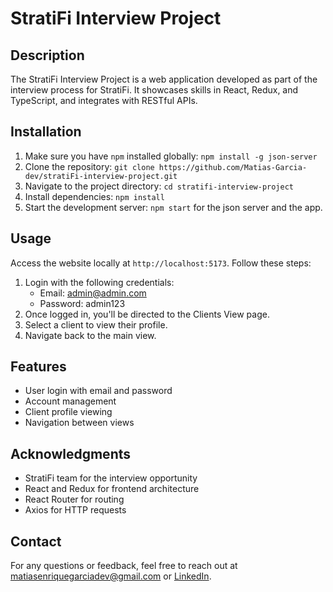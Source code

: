 

# StratiFi Interview Project

## Description
The StratiFi Interview Project is a web application developed as part of the interview process for StratiFi. It showcases skills in React, Redux, and TypeScript, and integrates with RESTful APIs.

## Installation
1. Make sure you have `npm` installed globally: `npm install -g json-server`
2. Clone the repository: `git clone https://github.com/Matias-Garcia-dev/stratiFi-interview-project.git`
3. Navigate to the project directory: `cd stratifi-interview-project`
4. Install dependencies: `npm install`
5. Start the development server: `npm start` for the json server and the app.

## Usage
Access the website locally at `http://localhost:5173`. Follow these steps:
1. Login with the following credentials:
   - Email: admin@admin.com
   - Password: admin123
2. Once logged in, you'll be directed to the Clients View page.
3. Select a client to view their profile.
4. Navigate back to the main view.

## Features
- User login with email and password
- Account management
- Client profile viewing
- Navigation between views

## Acknowledgments
- StratiFi team for the interview opportunity
- React and Redux for frontend architecture
- React Router for routing
- Axios for HTTP requests

## Contact
For any questions or feedback, feel free to reach out at matiasenriquegarciadev@gmail.com or [LinkedIn](https://www.linkedin.com/in/matias-garcia-1a661153/).
